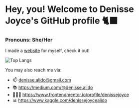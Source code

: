 # Hey, you! Welcome to Denisse Joyce's GitHub profile 🐈‍⬛
### Pronouns: She/Her

I made a [website](https://www.itsmedenisse.com) for myself, check it out! 

![Top Langs](https://github-readme-stats.vercel.app/api/top-langs/?username=denissejoyce&hide_progress=true&theme=radical)

You may also reach me via:

- 📫 denisse.alido@gmail.com
- 📚 https://medium.com/@denisse.alido
- 👩🏽‍💻 https://www.frontendmentor.io/profile/denissejoyce
- 📊 https://www.kaggle.com/denissejoycealido



